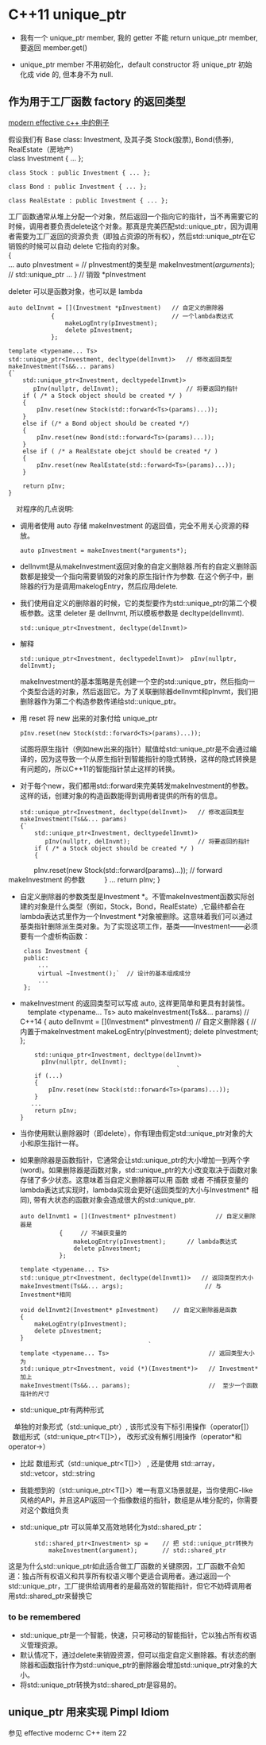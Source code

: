 # C++11 unique_ptr #

* 我有一个 unique_ptr member, 我的 getter 不能 return unique_ptr member, 要返回 member.get()

* unique_ptr member 不用初始化，default constructor 将 unique_ptr 初始化成 vide 的, 但本身不为 null. 

## 作为用于工厂函数 factory 的返回类型 ##

[modern effective c++ 中的例子](http://blog.csdn.net/big_yellow_duck/article/details/52317819)

假设我们有 Base class: Investment, 及其子类 Stock(股票), Bond(债券), RealEstate（房地产）
    
    class Investment { ... };

    class Stock : public Investment { ... };

    class Bond : public Investment { ... };

    class RealEstate : public Investment { ... };

工厂函数通常从堆上分配一个对象，然后返回一个指向它的指针，当不再需要它的时候，调用者要负责delete这个对象。那真是完美匹配std::unique_ptr，因为调用者需要为工厂返回的资源负责（即独占资源的所有权），然后std::unique_ptr在它销毁的时候可以自动 delete 它指向的对象。
    
    {                  
      ...
      auto pInvestment =                       // pInvestment的类型是
            makeInvestment(*arguments*);       // std::unique_ptr<Investment>
      ...
    }    // 销毁 *pInvestment

deleter 可以是函数对象，也可以是 lambda

    auto delInvmt = [](Investment *pInvestment)   // 自定义的删除器
                {                                 // 一个lambda表达式
                    makeLogEntry(pInvestment); 
                    delete pInvestment;
                };

    template <typename... Ts>
    std::unique_ptr<Investment, decltype(delInvmt)>   // 修改返回类型
    makeInvestment(Ts&&... params)
    {`
        std::unique_ptr<Investment, decltypedelInvmt)>
           pInv(nullptr, delInvmt);                   // 将要返回的指针
        if ( /* a Stock object should be created */ )
        {
            pInv.reset(new Stock(std::forward<Ts>(params)...));
        }
        else if (/* a Bond object should be created */) 
        {
            pInv.reset(new Bond(std::forward<Ts>(params)...));
        }
        else if ( /* a RealEstate obejct should be created */ )
        {
            pInv.reset(new RealEstate(std::forward<Ts>(params)...));
        }

        return pInv;
    }
    
对程序的几点说明:

* 调用者使用 auto 存储 makeInvestment 的返回值，完全不用关心资源的释放。

      auto pInvestment = makeInvestment(*arguments*);
* delInvmt是从makeInvestment返回对象的自定义删除器.所有的自定义删除函数都是接受一个指向需要销毁的对象的原生指针作为参数. 在这个例子中，删除器的行为是调用makelogEntry，然后应用delete.
* 我们使用自定义的删除器的时候，它的类型要作为std::unique_ptr的第二个模板参数。这里 deleter 是 delInvmt, 所以模板参数是 decltype(delInvmt).
   
      std::unique_ptr<Investment, decltype(delInvmt)>
* 解释 

      std::unique_ptr<Investment, decltypedelInvmt)>  pInv(nullptr, delInvmt);      

  makeInvestment的基本策略是先创建一个空的std::unique_ptr，然后指向一个类型合适的对象，然后返回它。为了关联删除器delInvmt和pInvmt，我们把删除器作为第二个构造参数传递给std::unique_ptr。
  
* 用 reset 将 new 出来的对象付给 unique_ptr

      pInv.reset(new Stock(std::forward<Ts>(params)...));
  试图将原生指针（例如new出来的指针）赋值给std::unique_ptr是不会通过编译的，因为这导致一个从原生指针到智能指针的隐式转换，这样的隐式转换是有问题的，所以C++11的智能指针禁止这样的转换。
  
* 对于每个new，我们都用std::forward来完美转发makeInvestment的参数。这样的话，创建对象的构造函数能得到调用者提供的所有的信息。
    
      std::unique_ptr<Investment, decltype(delInvmt)>   // 修改返回类型
      makeInvestment(Ts&&... params)
      {`
          std::unique_ptr<Investment, decltypedelInvmt)>
             pInv(nullptr, delInvmt);                   // 将要返回的指针
          if ( /* a Stock object should be created */ )
          {
              pInv.reset(new Stock(std::forward<Ts>(params)...)); // forward makeInvestment 的参数
          }
          ...
          return pInv;
      }

* 自定义删除器的参数类型是Investment *。不管makeInvestment函数实际创建的对象是什么类型（例如，Stock，Bond，RealEstate）,它最终都会在lambda表达式里作为一个Investment *对象被删除。这意味着我们可以通过基类指针删除派生类对象。为了实现这项工作，基类——Investment——必须要有一个虚析构函数：

       class Investment {
       public:
           ...
           virtual ~Investment();`  // 设计的基本组成成分
           ...
       };
       
* makeInvestment 的返回类型可以写成 auto, 这样更简单和更具有封装性。
    
      template <typename... Ts>
      auto makeInvestment(Ts&&... params)   // C++14
      {
         auto delInvmt = [](Investment* pInvestment) // 自定义删除器
                         {                                                // 内置于makeInvestment
                             makeLogEntry(pInvestment);
                             delete pInvestment;
                         };

          std::unique_ptr<Investment, decltype(delInvmt)> 
            pInv(nullptr, delInvmt); 
                                                  `
          if (...)
          {
              pInv.reset(new Stock(std::forward<Ts>(params)...));
          }
         ...
          return pInv;
      }

* 当你使用默认删除器时（即delete），你有理由假定std::unique_ptr对象的大小和原生指针一样。
* 如果删除器是函数指针，它通常会让std::unique_ptr的大小增加一到两个字(word)。如果删除器是函数对象，std::unique_ptr的大小改变取决于函数对象存储了多少状态。这意味着当自定义删除器可以用 函数 或者 不捕获变量的lambda表达式实现时，lambda实现会更好(返回类型的大小与Investment\* 相同), 带有大状态的函数对象会造成很大的std::unique_ptr. 

      auto delInvmt1 = [](Investment* pInvestment)           // 自定义删除器是
                 {     // 不捕获变量的
                     makeLogEntry(pInvestment);      // lambda表达式
                     delete pInvestment;
                 };

      template <typename... Ts>
      std::unique_ptr<Investment, decltype(delInvmt1)>   // 返回类型的大小
      makeInvestment(Ts&&... args);                       // 与Investment*相同

      void delInvmt2(Investment* pInvestment)    // 自定义删除器是函数
      {
          makeLogEntry(pInvestment);
          delete pInvestment;
      }
                                          `
      template <typename... Ts>                            // 返回类型大小为
      std::unique_ptr<Investment, void (*)(Investment*)>   // Investment* 加上
      makeInvestment(Ts&&... params);                      //  至少一个函数指针的尺寸

* std::unique_ptr有两种形式

    单独的对象形式（std::unique_ptr<T>）, 该形式没有下标引用操作（operator[]）
   
    数组形式（std::unique_ptr<T[]>）， 改形式没有解引用操作（operator*和operator->）
    
* 比起 数组形式（std::unique_ptr<T[]>） , 还是使用 std::array，std::vetcor，std::string     

* 我能想到的（std::unique_ptr<T[]>）唯一有意义场景就是，当你使用C-like风格的API，并且这API返回一个指像数组的指针，数组是从堆分配的，你需要对这个数组负责

* std::unique_ptr 可以简单又高效地转化为std::shared_ptr：

          std::shared_ptr<Investment> sp =    // 把 std::unique_ptr转换为
              makeInvestment(argument);       // std::shared_ptr

这是为什么std::unique_ptr如此适合做工厂函数的关键原因，工厂函数不会知道：独占所有权语义和共享所有权语义哪个更适合调用者。通过返回一个std::unique_ptr，工厂提供给调用者的是最高效的智能指针，但它不妨碍调用者用std::shared_ptr来替换它

### to be remembered ###
* std::unique_ptr是一个智能，快速，只可移动的智能指针，它以独占所有权语义管理资源。
* 默认情况下，通过delete来销毁资源，但可以指定自定义删除器。有状态的删除器和函数指针作为std::unique_ptr的删除器会增加std::unique_ptr对象的大小。
* 将std::unique_ptr转换为std::shared_ptr是容易的。

## unique_ptr 用来实现 Pimpl Idiom ##

参见 effective modernc C++ item 22  
